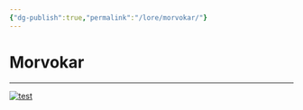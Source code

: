 ```yaml
---
{"dg-publish":true,"permalink":"/lore/morvokar/"}
---
```


# Morvokar
---

[![test](/img/user/lore/attachment/Arkanis-Morvokar.png)](../../../img/user/lore/attachment/Arkanis-Morvokar.png)